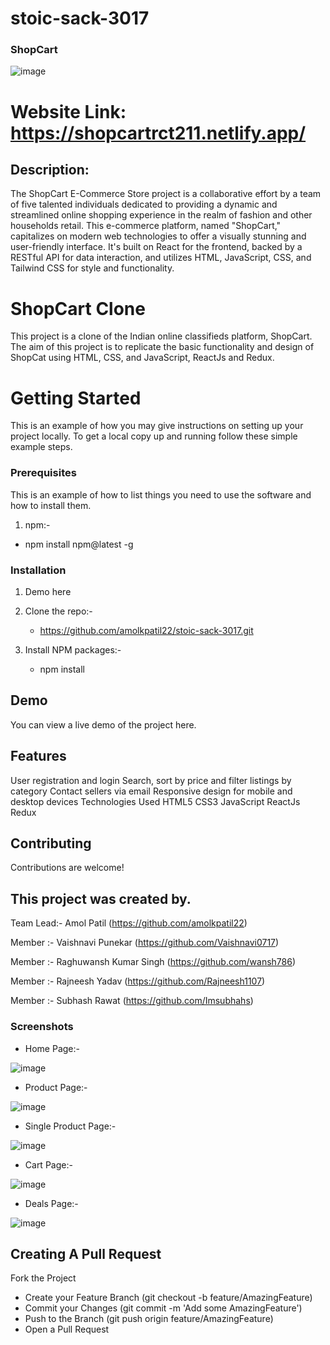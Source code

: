 # stoic-sack-3017
### ShopCart

![image](https://github.com/amolkpatil22/stoic-sack-3017/blob/main/my-app/src/logo/Screenshot%202023-10-03%20142801.png)

# Website Link: https://shopcartrct211.netlify.app/

## Description:
The ShopCart E-Commerce Store project is a collaborative effort by a team of five talented individuals dedicated to providing a dynamic and streamlined online shopping experience in the realm of fashion and other households retail. This e-commerce platform, named "ShopCart," capitalizes on modern web technologies to offer a visually stunning and user-friendly interface. It's built on React for the frontend, backed by a RESTful API for data interaction, and utilizes HTML, JavaScript, CSS, and Tailwind CSS for style and functionality.

# ShopCart Clone
This project is a clone of the Indian online classifieds platform, ShopCart. The aim of this project is to replicate the basic functionality and design of ShopCat using HTML, CSS, and JavaScript, ReactJs and Redux.

# Getting Started
This is an example of how you may give instructions on setting up your project locally. To get a local copy up and running follow these simple example steps.

### Prerequisites

This is an example of how to list things you need to use the software and how to install them.

1. npm:-
* npm install npm@latest -g


### Installation

1.  Demo here []()

2. Clone the repo:-
   *  https://github.com/amolkpatil22/stoic-sack-3017.git

4. Install NPM packages:-
   * npm install


## Demo
You can view a live demo of the project here. 

## Features
User registration and login
Search, sort by price and filter listings by category
Contact sellers via email
Responsive design for mobile and desktop devices
Technologies Used
HTML5
CSS3
JavaScript
ReactJs
Redux

## Contributing
Contributions are welcome! 

## This project was created by.

Team Lead:- Amol Patil (https://github.com/amolkpatil22)

Member :- Vaishnavi Punekar (https://github.com/Vaishnavi0717)

Member :- Raghuwansh Kumar Singh (https://github.com/wansh786)

Member :- Rajneesh Yadav (https://github.com/Rajneesh1107)

Member :- Subhash Rawat (https://github.com/Imsubhahs)

### Screenshots

* Home Page:-
  
![image](https://github.com/amolkpatil22/stoic-sack-3017/blob/main/my-app/src/logo/Screenshot%202023-10-03%20143138.png)

* Product Page:-
  
![image](https://github.com/amolkpatil22/stoic-sack-3017/blob/main/my-app/src/logo/Screenshot%202023-10-03%20153649.png)

* Single Product Page:-
  
![image](https://github.com/amolkpatil22/stoic-sack-3017/blob/main/my-app/src/logo/Screenshot%202023-10-03%20153745.png)

* Cart Page:-

![image](https://github.com/amolkpatil22/stoic-sack-3017/blob/main/my-app/src/logo/Screenshot%202023-10-03%20153930.png)  

* Deals Page:-
  
![image](https://github.com/amolkpatil22/stoic-sack-3017/blob/main/my-app/src/logo/Screenshot%202023-10-03%20154142.png)

## Creating A Pull Request
Fork the Project
* Create your Feature Branch (git checkout -b feature/AmazingFeature)
* Commit your Changes (git commit -m 'Add some AmazingFeature')
* Push to the Branch (git push origin feature/AmazingFeature)
* Open a Pull Request
